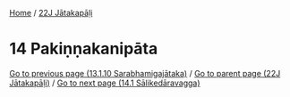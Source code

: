 
[Home](/) / [22J Jātakapāḷi](../22J.md)

# 14 Pakiṇṇakanipāta


[Go to previous page (13.1.10 Sarabhamigajātaka)](13/13.1/13.1.10.md) / [Go to parent page (22J Jātakapāḷi)](0.md) / [Go to next page (14.1 Sālikedāravagga)](14/14.1.md)



